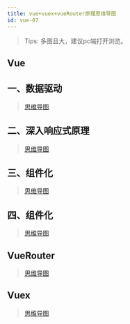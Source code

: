 ```yaml
---
title: vue+vuex+vueRouter原理思维导图
id: vue-07
---
```


> Tips: 多图且大，建议pc端打开浏览。

## Vue
## 一、数据驱动
> [思维导图](https://www.processon.com/view/link/5b34787ae4b0d97b0245279f)

## 二、深入响应式原理
> [思维导图](https://www.processon.com/view/link/5b347adce4b056f7f0b68c20)

## 三、组件化
> [思维导图](https://www.processon.com/view/link/5b347b60e4b0a8a7ffbb4452)

## 四、组件化
> [思维导图](https://www.processon.com/view/link/5b347bebe4b056f7f0b68f7a)

## VueRouter
> [思维导图](https://www.processon.com/view/link/5b347c5ce4b06bb4a421fae0)

## Vuex
> [思维导图](https://www.processon.com/view/link/5b347ca5e4b045a5a309cb11)
